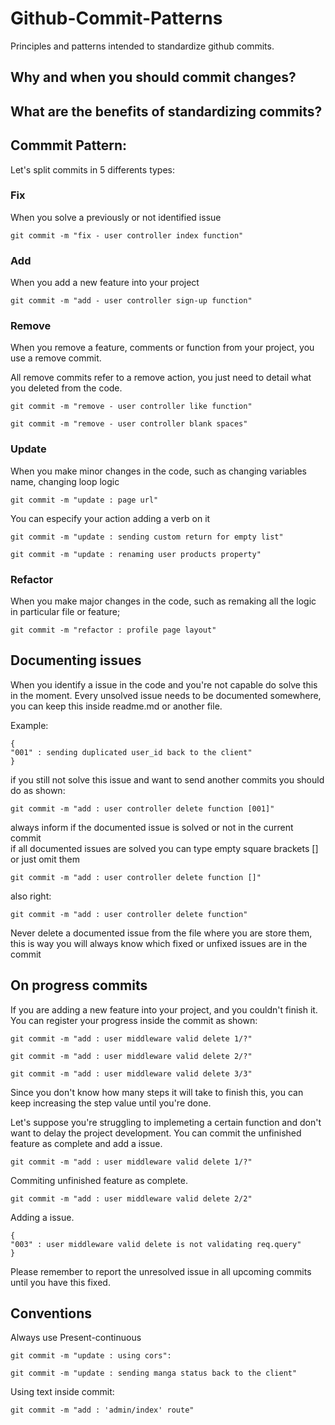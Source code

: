 # Github-Commit-Patterns
Principles and patterns intended to standardize github commits.

## Why and when you should commit changes?


## What are the benefits of standardizing commits?

## Commmit Pattern:

Let's split commits in 5 differents types:

### Fix
  When you solve a previously or not identified issue
  ```
  git commit -m "fix - user controller index function"
  ```
 
  
### Add
  When you add a new feature into your project
  ```
  git commit -m "add - user controller sign-up function"
  ```
  
### Remove
  When you remove a feature, comments or function from your project, you use a remove commit.
  
  All remove commits refer to a remove action, you just need to detail what you deleted from the code.
   ```
  git commit -m "remove - user controller like function"
  ```
  
  ```
  git commit -m "remove - user controller blank spaces"
  
  ```
 
### Update
  When you make minor changes in the code, such as changing variables name, changing loop logic
  ```
  git commit -m "update : page url"
  ```
  You can especify your action adding a verb on it 
  
  ```
  git commit -m "update : sending custom return for empty list"
  ```
  
  ```
  git commit -m "update : renaming user products property"
  ```
  
### Refactor
  When you make major changes in the code, such as remaking all the logic in particular file or feature;
  ```
  git commit -m "refactor : profile page layout"
  ```

## Documenting issues
  When you identify a issue in the code and you're not capable do solve this in the moment.
  Every unsolved issue needs to be documented somewhere, you can keep this inside readme.md or another file.   
 
  Example:
  ```
  {
  "001" : sending duplicated user_id back to the client"
  }
  
  ```
  
  if you still not solve this issue and want to send another commits you should do as shown:
  
  ```
  git commit -m "add : user controller delete function [001]"
  ```
  
  always inform if the documented issue is solved or not in the current commit  
  if all documented issues are solved you can type empty square brackets [] or just omit them

  ```
  git commit -m "add : user controller delete function []"
  ```
  
  also right:
  ```
  git commit -m "add : user controller delete function"
  ```
  
  Never delete a documented issue from the file where you are store them, this is way you will always know which fixed or unfixed issues are in the commit

## On progress commits
  If you are adding a new feature into your project, and you couldn't finish it. You can register your progress inside the commit as shown:
  
  ```
  git commit -m "add : user middleware valid delete 1/?"
  ```
  
  ```
  git commit -m "add : user middleware valid delete 2/?"
  ```
  
  ```
  git commit -m "add : user middleware valid delete 3/3"
  ```
  
  Since you don't know how many steps it will take to finish this, you can keep increasing the step value until you're done.
  
  Let's suppose you're struggling to implemeting a certain function and don't want to delay the project development. 
  You can commit the unfinished feature as complete and add a issue.
  
  ```
  git commit -m "add : user middleware valid delete 1/?"
  ```
  Commiting unfinished feature as complete.
  ```
  git commit -m "add : user middleware valid delete 2/2"
  ```
  
  Adding a issue.
  ```
  {
  "003" : user middleware valid delete is not validating req.query"
  }
  
  ```
  
  Please remember to report the unresolved issue in all upcoming commits until you have this fixed.


## Conventions
  Always use Present-continuous
  ```
  git commit -m "update : using cors":
  ```
  
  ```
  git commit -m "update : sending manga status back to the client"
  ```
  
  Using text inside commit:
  ```
  git commit -m "add : 'admin/index' route"
  ```

